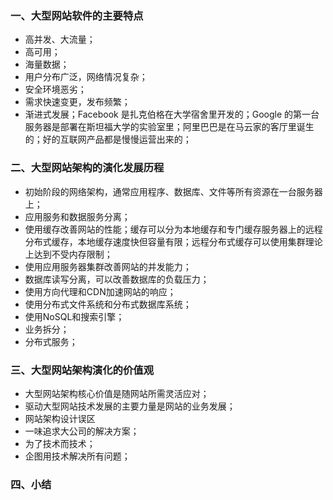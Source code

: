 ### 一、大型网站软件的主要特点
- 高并发、大流量；
- 高可用；
- 海量数据；
- 用户分布广泛，网络情况复杂；
- 安全环境恶劣；
- 需求快速变更，发布频繁；
- 渐进式发展；Facebook 是扎克伯格在大学宿舍里开发的；Google 的第一台服务器是部署在斯坦福大学的实验室里；阿里巴巴是在马云家的客厅里诞生的；好的互联网产品都是慢慢运营出来的；
### 二、大型网站架构的演化发展历程
- 初始阶段的网络架构，通常应用程序、数据库、文件等所有资源在一台服务器上；
- 应用服务和数据服务分离；
- 使用缓存改善网站的性能；缓存可以分为本地缓存和专门缓存服务器上的远程分布式缓存，本地缓存速度快但容量有限；远程分布式缓存可以使用集群理论上达到不受内存限制；
- 使用应用服务器集群改善网站的并发能力；
- 数据库读写分离，可以改善数据库的负载压力；
- 使用方向代理和CDN加速网站的响应；
- 使用分布式文件系统和分布式数据库系统；
- 使用NoSQL和搜索引擎；
- 业务拆分；
- 分布式服务；
### 三、大型网站架构演化的价值观
- 大型网站架构核心价值是随网站所需灵活应对；
- 驱动大型网站技术发展的主要力量是网站的业务发展；
- 网站架构设计误区
- 一味追求大公司的解决方案；
- 为了技术而技术；
- 企图用技术解决所有问题；
### 四、小结